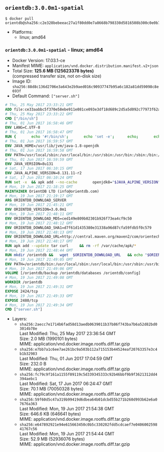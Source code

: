 ## `orientdb:3.0.0m1-spatial`

```console
$ docker pull orientdb@sha256:c2e328bebeeac27a1f80dd0e7a8668b798330d5816508b300c0e0b77b7bae6fa
```

-	Platforms:
	-	linux; amd64

### `orientdb:3.0.0m1-spatial` - linux; amd64

-	Docker Version: 17.03.1-ce
-	Manifest MIME: `application/vnd.docker.distribution.manifest.v2+json`
-	Total Size: **125.6 MB (125623378 bytes)**  
	(compressed transfer size, not on-disk size)
-	Image ID: `sha256:88d8c136d2706e3a643e2b9aed016c90937747b95a6c182a81dd59098c8e693f`
-	Default Command: `["server.sh"]`

```dockerfile
# Thu, 25 May 2017 23:33:21 GMT
ADD file:ce33aabbc5f370e58ebe911e081ce093e3df18d689c2d5a5d092c77973f62a54 in / 
# Thu, 25 May 2017 23:33:22 GMT
CMD ["/bin/sh"]
# Thu, 01 Jun 2017 16:58:46 GMT
ENV LANG=C.UTF-8
# Thu, 01 Jun 2017 16:58:47 GMT
RUN { 		echo '#!/bin/sh'; 		echo 'set -e'; 		echo; 		echo 'dirname "$(dirname "$(readlink -f "$(which javac || which java)")")"'; 	} > /usr/local/bin/docker-java-home 	&& chmod +x /usr/local/bin/docker-java-home
# Thu, 01 Jun 2017 16:59:57 GMT
ENV JAVA_HOME=/usr/lib/jvm/java-1.8-openjdk
# Thu, 01 Jun 2017 16:59:58 GMT
ENV PATH=/usr/local/sbin:/usr/local/bin:/usr/sbin:/usr/bin:/sbin:/bin:/usr/lib/jvm/java-1.8-openjdk/jre/bin:/usr/lib/jvm/java-1.8-openjdk/bin
# Thu, 01 Jun 2017 16:59:59 GMT
ENV JAVA_VERSION=8u131
# Sat, 17 Jun 2017 06:10:15 GMT
ENV JAVA_ALPINE_VERSION=8.131.11-r2
# Sat, 17 Jun 2017 06:10:24 GMT
RUN set -x 	&& apk add --no-cache 		openjdk8="$JAVA_ALPINE_VERSION" 	&& [ "$JAVA_HOME" = "$(docker-java-home)" ]
# Mon, 19 Jun 2017 21:18:25 GMT
MAINTAINER OrientDB LTD (info@orientdb.com)
# Mon, 19 Jun 2017 21:19:17 GMT
ARG ORIENTDB_DOWNLOAD_SERVER
# Mon, 19 Jun 2017 21:45:21 GMT
ENV ORIENTDB_VERSION=3.0.0m1
# Mon, 19 Jun 2017 21:48:11 GMT
ENV ORIENTDB_DOWNLOAD_MD5=ced149e809b02301b926f73ea4cf9c50
# Mon, 19 Jun 2017 21:48:12 GMT
ENV ORIENTDB_DOWNLOAD_SHA1=d7f61d1435380e31338a96d87cfa59fdb5f0c579
# Mon, 19 Jun 2017 21:48:13 GMT
ENV ORIENTDB_DOWNLOAD_URL=http://central.maven.org/maven2/com/orientechnologies/orientdb-community-spatial/3.0.0m1/orientdb-community-spatial-3.0.0m1.tar.gz
# Mon, 19 Jun 2017 21:48:17 GMT
RUN apk add --update tar curl     && rm -rf /var/cache/apk/*
# Mon, 19 Jun 2017 21:48:44 GMT
RUN mkdir /orientdb &&   wget  $ORIENTDB_DOWNLOAD_URL   && echo "$ORIENTDB_DOWNLOAD_MD5 *orientdb-community-spatial-$ORIENTDB_VERSION.tar.gz" | md5sum -c -   && echo "$ORIENTDB_DOWNLOAD_SHA1 *orientdb-community-spatial-$ORIENTDB_VERSION.tar.gz" | sha1sum -c -   && tar -xvzf orientdb-community-spatial-$ORIENTDB_VERSION.tar.gz -C /orientdb --strip-components=1   && rm orientdb-community-spatial-$ORIENTDB_VERSION.tar.gz   && rm -rf /orientdb/databases/*
# Mon, 19 Jun 2017 21:49:05 GMT
ENV PATH=/orientdb/bin:/usr/local/sbin:/usr/local/bin:/usr/sbin:/usr/bin:/sbin:/bin:/usr/lib/jvm/java-1.8-openjdk/jre/bin:/usr/lib/jvm/java-1.8-openjdk/bin
# Mon, 19 Jun 2017 21:49:06 GMT
VOLUME [/orientdb/backup /orientdb/databases /orientdb/config]
# Mon, 19 Jun 2017 21:49:08 GMT
WORKDIR /orientdb
# Mon, 19 Jun 2017 21:49:31 GMT
EXPOSE 2424/tcp
# Mon, 19 Jun 2017 21:49:33 GMT
EXPOSE 2480/tcp
# Mon, 19 Jun 2017 21:49:34 GMT
CMD ["server.sh"]
```

-	Layers:
	-	`sha256:2aecc7e1714b6fad58d13aedb0639011b37b86f743ba7b6a52d82bd03014b78e`  
		Last Modified: Thu, 25 May 2017 23:36:54 GMT  
		Size: 2.0 MB (1990101 bytes)  
		MIME: application/vnd.docker.image.rootfs.diff.tar.gzip
	-	`sha256:e7bb7a1c6ee7ae261bc9a503b112a715153b44524eaf20763357e3c4b1b32983`  
		Last Modified: Thu, 01 Jun 2017 17:04:59 GMT  
		Size: 232.0 B  
		MIME: application/vnd.docker.image.rootfs.diff.tar.gzip
	-	`sha256:fc79c9f161a1155f09119c5d339345333c92b46bbf9b9f3621312dd4394aebc1`  
		Last Modified: Sat, 17 Jun 2017 06:24:47 GMT  
		Size: 70.1 MB (70050328 bytes)  
		MIME: application/vnd.docker.image.rootfs.diff.tar.gzip
	-	`sha256:59f60d5c47a319b99419d6dbea64b01dcbd55b271b260d993b62e6a07676a363`  
		Last Modified: Mon, 19 Jun 2017 21:54:38 GMT  
		Size: 646.6 KB (646641 bytes)  
		MIME: application/vnd.docker.image.rootfs.diff.tar.gzip
	-	`sha256:e647892921e94e615663450c0b5c330202fdd5cdcaef7e040600259841767c56`  
		Last Modified: Mon, 19 Jun 2017 21:54:44 GMT  
		Size: 52.9 MB (52936076 bytes)  
		MIME: application/vnd.docker.image.rootfs.diff.tar.gzip
